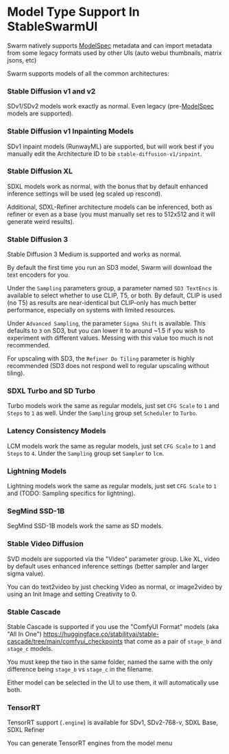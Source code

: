 # Model Type Support In StableSwarmUI

Swarm natively supports [ModelSpec](https://github.com/Stability-AI/ModelSpec) metadata and can import metadata from some legacy formats used by other UIs (auto webui thumbnails, matrix jsons, etc)

Swarm supports models of all the common architectures:

### Stable Diffusion v1 and v2

SDv1/SDv2 models work exactly as normal. Even legacy (pre-[ModelSpec](https://github.com/Stability-AI/ModelSpec) models are supported).

### Stable Diffusion v1 Inpainting Models

SDv1 inpaint models (RunwayML) are supported, but will work best if you manually edit the Architecture ID to be `stable-diffusion-v1/inpaint`.

### Stable Diffusion XL

SDXL models work as normal, with the bonus that by default enhanced inference settings will be used (eg scaled up rescond).

Additional, SDXL-Refiner architecture models can be inferenced, both as refiner or even as a base (you must manually set res to 512x512 and it will generate weird results).

### Stable Diffusion 3

Stable Diffusion 3 Medium is supported and works as normal.

By default the first time you run an SD3 model, Swarm will download the text encoders for you.

Under the `Sampling` parameters group, a parameter named `SD3 TextEncs` is available to select whether to use CLIP, T5, or both. By default, CLIP is used (no T5) as results are near-identical but CLIP-only has much better performance, especially on systems with limited resources.

Under `Advanced Sampling`, the parameter `Sigma Shift` is available. This defaults to `3` on SD3, but you can lower it to around ~1.5 if you wish to experiment with different values. Messing with this value too much is not recommended.

For upscaling with SD3, the `Refiner Do Tiling` parameter is highly recommended (SD3 does not respond well to regular upscaling without tiling).

### SDXL Turbo and SD Turbo

Turbo models work the same as regular models, just set `CFG Scale` to `1` and `Steps` to `1` as well. Under the `Sampling` group set `Scheduler` to `Turbo`.

### Latency Consistency Models

LCM models work the same as regular models, just set `CFG Scale` to `1` and `Steps` to `4`. Under the `Sampling` group set `Sampler` to `lcm`.

### Lightning Models

Lightning models work the same as regular models, just set `CFG Scale` to `1` and (TODO: Sampling specifics for lightning).

### SegMind SSD-1B

SegMind SSD-1B models work the same as SD models.

### Stable Video Diffusion

SVD models are supported via the "Video" parameter group. Like XL, video by default uses enhanced inference settings (better sampler and larger sigma value).

You can do text2video by just checking Video as normal, or image2video by using an Init Image and setting Creativity to 0.

### Stable Cascade

Stable Cascade is supported if you use the "ComfyUI Format" models (aka "All In One") https://huggingface.co/stabilityai/stable-cascade/tree/main/comfyui_checkpoints that come as a pair of `stage_b` and `stage_c` models.

You must keep the two in the same folder, named the same with the only difference being `stage_b` vs `stage_c` in the filename.

Either model can be selected in the UI to use them, it will automatically use both.

### TensorRT

TensorRT support (`.engine`) is available for SDv1, SDv2-768-v, SDXL Base, SDXL Refiner

You can generate TensorRT engines from the model menu

